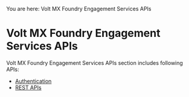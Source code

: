                           

You are here: Volt MX Foundry Engagement Services APIs

Volt MX  Foundry Engagement Services APIs
=======================================

Volt MX  Foundry Engagement Services APIs section includes following APIs:

*   [Authentication](Authentication_API.md)
*   [REST APIs](../REST_APIs.md)

